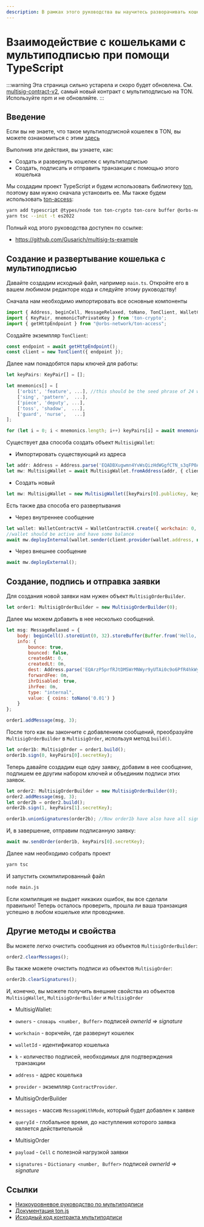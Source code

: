 ```yaml
---
description: В рамках этого руководства вы научитесь разворачивать кошелек с мультиподписью, а также отправите несколько транзакций с помощью библиотеки ton
---
```


# Взаимодействие с кошельками с мультиподписью при помощи TypeScript

:::warning
Эта страница сильно устарела и скоро будет обновлена.
См. [multisig-contract-v2](https://github.com/ton-blockchain/multisig-contract-v2), самый новый контракт с мультиподписью на TON.
Используйте npm и не обновляйте.
:::

## Введение

Если вы не знаете, что такое мультиподписной кошелек в ​​TON, вы можете ознакомиться с этим [здесь](/v3/guidelines/smart-contracts/howto/multisig)

Выполнив эти действия, вы узнаете, как:

- Создать и развернуть кошелек с мультиподписью
- Создать, подписать и отправить транзакции с помощью этого кошелька

Мы создадим проект TypeScript и будем использовать библиотеку [ton](https://www.npmjs.com/package/ton), поэтому вам нужно сначала установить ее. Мы также будем использовать [ton-access](https://www.orbs.com/ton-access/):

```bash
yarn add typescript @types/node ton ton-crypto ton-core buffer @orbs-network/ton-access
yarn tsc --init -t es2022
```

Полный код этого руководства доступен по ссылке:

- https://github.com/Gusarich/multisig-ts-example

## Создание и развертывание кошелька с мультиподписью

Давайте создадим исходный файл, например `main.ts`. Откройте его в вашем любимом редакторе кода и следуйте этому руководству!

Сначала нам необходимо импортировать все основные компоненты

```js
import { Address, beginCell, MessageRelaxed, toNano, TonClient, WalletContractV4, MultisigWallet, MultisigOrder, MultisigOrderBuilder } from "ton";
import { KeyPair, mnemonicToPrivateKey } from 'ton-crypto';
import { getHttpEndpoint } from "@orbs-network/ton-access";
```

Создайте экземпляр `TonClient`:

```js
const endpoint = await getHttpEndpoint();
const client = new TonClient({ endpoint });
```

Далее нам понадобятся пары ключей для работы:

```js
let keyPairs: KeyPair[] = [];

let mnemonics[] = [
    ['orbit', 'feature', ...], //this should be the seed phrase of 24 words
    ['sing', 'pattern',  ...],
    ['piece', 'deputy', ...],
    ['toss', 'shadow',  ...],
    ['guard', 'nurse',   ...]
];

for (let i = 0; i < mnemonics.length; i++) keyPairs[i] = await mnemonicToPrivateKey(mnemonics[i]);
```

Существует два способа создать объект `MultisigWallet`:

- Импортировать существующий из адреса

```js
let addr: Address = Address.parse('EQADBXugwmn4YvWsQizHdWGgfCTN_s3qFP0Ae0pzkU-jwzoE');
let mw: MultisigWallet = await MultisigWallet.fromAddress(addr, { client });
```

- Создать новый

```js
let mw: MultisigWallet = new MultisigWallet([keyPairs[0].publicKey, keyPairs[1].publicKey], 0, 0, 1, { client });
```

Есть также два способа его развертывания

- Через внутреннее сообщение

```js
let wallet: WalletContractV4 = WalletContractV4.create({ workchain: 0, publicKey: keyPairs[4].publicKey });
//wallet should be active and have some balance
await mw.deployInternal(wallet.sender(client.provider(wallet.address, null), keyPairs[4].secretKey), toNano('0.05'));
```

- Через внешнее сообщение

```js
await mw.deployExternal();
```

## Создание, подпись и отправка заявки

Для создания новой заявки нам нужен объект `MultisigOrderBuilder`.

```js
let order1: MultisigOrderBuilder = new MultisigOrderBuilder(0);
```

Далее мы можем добавить в нее несколько сообщений.

```js
let msg: MessageRelaxed = {
    body: beginCell().storeUint(0, 32).storeBuffer(Buffer.from('Hello, world!')).endCell(),
    info: {
        bounce: true,
        bounced: false,
        createdAt: 0,
        createdLt: 0n,
        dest: Address.parse('EQArzP5prfRJtDM5WrMNWyr9yUTAi0c9o6PfR4hkWy9UQXHx'),
        forwardFee: 0n,
        ihrDisabled: true,
        ihrFee: 0n,
        type: "internal",
        value: { coins: toNano('0.01') }
    }
};

order1.addMessage(msg, 3);
```

После того как вы закончите с добавлением сообщений, преобразуйте `MultisigOrderBuilder` в `MultisigOrder`, используя метод `build()`.

```js
let order1b: MultisigOrder = order1.build();
order1b.sign(0, keyPairs[0].secretKey);
```

Теперь давайте создадим еще одну заявку, добавим в нее сообщение, подпишем ее другим набором ключей и объединим подписи этих заявок.

```js
let order2: MultisigOrderBuilder = new MultisigOrderBuilder(0);
order2.addMessage(msg, 3);
let order2b = order2.build();
order2b.sign(1, keyPairs[1].secretKey);

order1b.unionSignatures(order2b); //Now order1b have also have all signatures from order2b
```

И, в завершение, отправим подписанную заявку:

```js
await mw.sendOrder(order1b, keyPairs[0].secretKey);
```

Далее нам необходимо собрать проект

```bash
yarn tsc
```

И запустить скомпилированный файл

```bash
node main.js
```

Если компиляция не выдает никаких ошибок, вы все сделали правильно! Теперь осталось проверить, прошла ли ваша транзакция успешно в любом кошельке или проводнике.

## Другие методы и свойства

Вы можете легко очистить сообщения из объектов `MultisigOrderBuilder`:

```js
order2.clearMessages();
```

Вы также можете очистить подписи из объектов `MultisigOrder`:

```js
order2b.clearSignatures();
```

И, конечно, вы можете получить внешние свойства из объектов `MultisigWallet`, `MultisigOrderBuilder` и `MultisigOrder`

- MultisigWallet:
 - `owners` - `словарь <number, Buffer>` подписей *ownerId => signature*
 - `workchain` - воркчейн, где развернут кошелек
 - `walletId` - идентификатор кошелька
 - `k` - количество подписей, необходимых для подтверждения транзакции
 - `address` - адрес кошелька
 - `provider` - экземпляр `ContractProvider`.

- MultisigOrderBuilder
 - `messages` - массив `MessageWithMode`, который будет добавлен к заявке
 - `queryId` - глобальное время, до наступления которого заявка является действительной

- MultisigOrder
 - `payload` - `Cell` с полезной нагрузкой заявки
 - `signatures` - `Dictionary <number, Buffer>` подписей *ownerId => signature*

## Ссылки

- [Низкоуровневое руководство по мультиподписи](/v3/guidelines/smart-contracts/howto/multisig)
- [Документация ton.js](https://ton-community.github.io/ton/)
- [Исходный код контракта мультиподписи](https://github.com/ton-blockchain/multisig-contract)
